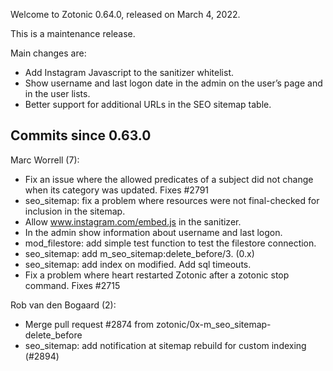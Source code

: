 Welcome to Zotonic 0.64.0, released on March 4, 2022.

This is a maintenance release.

Main changes are:

*   Add Instagram Javascript to the sanitizer whitelist.
*   Show username and last logon date in the admin on the user’s page and in the user lists.
*   Better support for additional URLs in the SEO sitemap table.



Commits since 0.63.0
--------------------

Marc Worrell (7):

*   Fix an issue where the allowed predicates of a subject did not change when its category was updated. Fixes #2791
*   seo\_sitemap: fix a problem where resources were not final-checked for inclusion in the sitemap.
*   Allow www.instagram.com/embed.js in the sanitizer.
*   In the admin show information about username and last logon.
*   mod\_filestore: add simple test function to test the filestore connection.
*   seo\_sitemap: add m\_seo\_sitemap:delete\_before/3. (0.x)
*   seo\_sitemap: add index on modified. Add sql timeouts.
*   Fix a problem where heart restarted Zotonic after a zotonic stop command. Fixes #2715

Rob van den Bogaard (2):

*   Merge pull request #2874 from zotonic/0x-m\_seo\_sitemap-delete\_before
*   seo\_sitemap: add notification at sitemap rebuild for custom indexing (#2894)